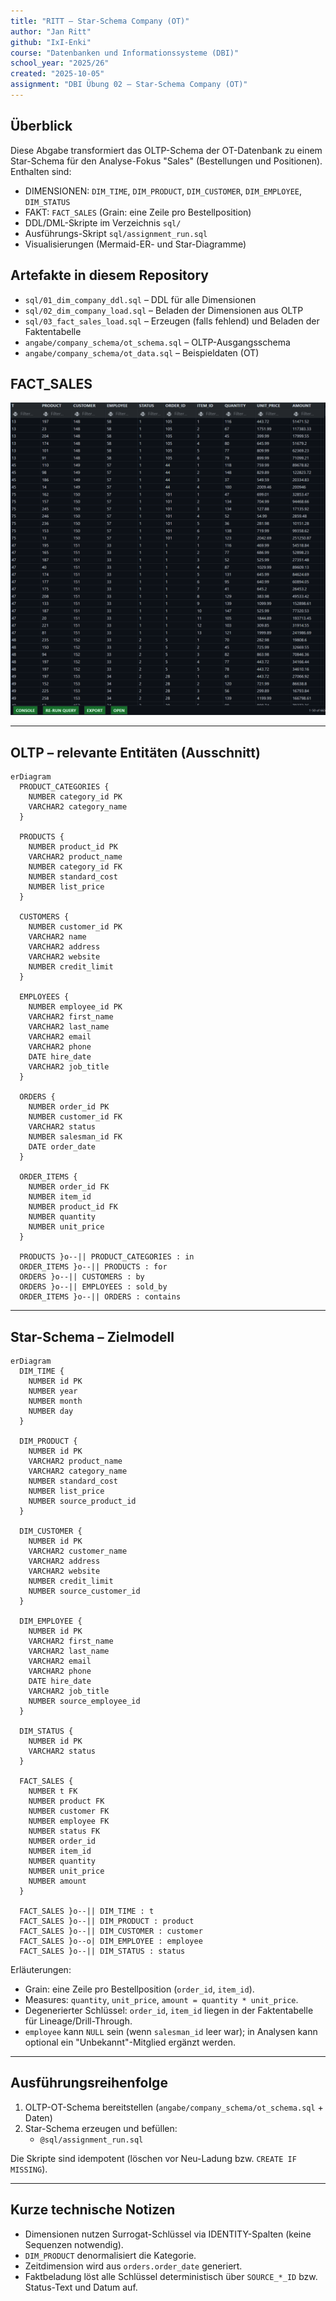 ```yaml
---
title: "RITT – Star-Schema Company (OT)"
author: "Jan Ritt"
github: "IxI-Enki"
course: "Datenbanken und Informationssysteme (DBI)"
school_year: "2025/26"
created: "2025-10-05"
assignment: "DBI Übung 02 – Star-Schema Company (OT)"
---
```


## Überblick

Diese Abgabe transformiert das OLTP-Schema der OT-Datenbank zu einem Star-Schema für den Analyse-Fokus "Sales" (Bestellungen und Positionen). Enthalten sind:

- DIMENSIONEN: `DIM_TIME`, `DIM_PRODUCT`, `DIM_CUSTOMER`, `DIM_EMPLOYEE`, `DIM_STATUS`
- FAKT: `FACT_SALES` (Grain: eine Zeile pro Bestellposition)
- DDL/DML-Skripte im Verzeichnis `sql/`
- Ausführungs-Skript `sql/assignment_run.sql`
- Visualisierungen (Mermaid-ER- und Star-Diagramme)

## Artefakte in diesem Repository

- `sql/01_dim_company_ddl.sql` – DDL für alle Dimensionen
- `sql/02_dim_company_load.sql` – Beladen der Dimensionen aus OLTP
- `sql/03_fact_sales_load.sql` – Erzeugen (falls fehlend) und Beladen der Faktentabelle
- `angabe/company_schema/ot_schema.sql` – OLTP-Ausgangsschema
- `angabe/company_schema/ot_data.sql` – Beispieldaten (OT)

## FACT_SALES

  ![Fact Sales](angabe/img/fact_sales.png)

---

## OLTP – relevante Entitäten (Ausschnitt)

```mermaid
erDiagram
  PRODUCT_CATEGORIES {
    NUMBER category_id PK
    VARCHAR2 category_name
  }

  PRODUCTS {
    NUMBER product_id PK
    VARCHAR2 product_name
    NUMBER category_id FK
    NUMBER standard_cost
    NUMBER list_price
  }

  CUSTOMERS {
    NUMBER customer_id PK
    VARCHAR2 name
    VARCHAR2 address
    VARCHAR2 website
    NUMBER credit_limit
  }

  EMPLOYEES {
    NUMBER employee_id PK
    VARCHAR2 first_name
    VARCHAR2 last_name
    VARCHAR2 email
    VARCHAR2 phone
    DATE hire_date
    VARCHAR2 job_title
  }

  ORDERS {
    NUMBER order_id PK
    NUMBER customer_id FK
    VARCHAR2 status
    NUMBER salesman_id FK
    DATE order_date
  }

  ORDER_ITEMS {
    NUMBER order_id FK
    NUMBER item_id
    NUMBER product_id FK
    NUMBER quantity
    NUMBER unit_price
  }

  PRODUCTS }o--|| PRODUCT_CATEGORIES : in
  ORDER_ITEMS }o--|| PRODUCTS : for
  ORDERS }o--|| CUSTOMERS : by
  ORDERS }o--|| EMPLOYEES : sold_by
  ORDER_ITEMS }o--|| ORDERS : contains
```

---

## Star-Schema – Zielmodell

```mermaid
erDiagram
  DIM_TIME {
    NUMBER id PK
    NUMBER year
    NUMBER month
    NUMBER day
  }

  DIM_PRODUCT {
    NUMBER id PK
    VARCHAR2 product_name
    VARCHAR2 category_name
    NUMBER standard_cost
    NUMBER list_price
    NUMBER source_product_id
  }

  DIM_CUSTOMER {
    NUMBER id PK
    VARCHAR2 customer_name
    VARCHAR2 address
    VARCHAR2 website
    NUMBER credit_limit
    NUMBER source_customer_id
  }

  DIM_EMPLOYEE {
    NUMBER id PK
    VARCHAR2 first_name
    VARCHAR2 last_name
    VARCHAR2 email
    VARCHAR2 phone
    DATE hire_date
    VARCHAR2 job_title
    NUMBER source_employee_id
  }

  DIM_STATUS {
    NUMBER id PK
    VARCHAR2 status
  }

  FACT_SALES {
    NUMBER t FK
    NUMBER product FK
    NUMBER customer FK
    NUMBER employee FK
    NUMBER status FK
    NUMBER order_id
    NUMBER item_id
    NUMBER quantity
    NUMBER unit_price
    NUMBER amount
  }

  FACT_SALES }o--|| DIM_TIME : t
  FACT_SALES }o--|| DIM_PRODUCT : product
  FACT_SALES }o--|| DIM_CUSTOMER : customer
  FACT_SALES }o--o| DIM_EMPLOYEE : employee
  FACT_SALES }o--|| DIM_STATUS : status
```

Erläuterungen:

- Grain: eine Zeile pro Bestellposition (`order_id`, `item_id`).
- Measures: `quantity`, `unit_price`, `amount = quantity * unit_price`.
- Degenerierter Schlüssel: `order_id`, `item_id` liegen in der Faktentabelle für Lineage/Drill-Through.
- `employee` kann `NULL` sein (wenn `salesman_id` leer war);
  in Analysen kann optional ein "Unbekannt"-Mitglied ergänzt werden.

---

## Ausführungsreihenfolge

1. OLTP-OT-Schema bereitstellen (`angabe/company_schema/ot_schema.sql` + Daten)
2. Star-Schema erzeugen und befüllen:
   - `@sql/assignment_run.sql`

Die Skripte sind idempotent (löschen vor Neu-Ladung bzw. `CREATE IF MISSING`).

---

## Kurze technische Notizen

- Dimensionen nutzen Surrogat-Schlüssel via IDENTITY-Spalten (keine Sequenzen notwendig).
- `DIM_PRODUCT` denormalisiert die Kategorie.
- Zeitdimension wird aus `orders.order_date` generiert.
- Faktbeladung löst alle Schlüssel deterministisch über `SOURCE_*_ID` bzw. Status-Text und Datum auf.
